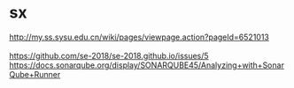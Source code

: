 # sx
http://my.ss.sysu.edu.cn/wiki/pages/viewpage.action?pageId=6521013   <br/>    
https://github.com/se-2018/se-2018.github.io/issues/5
https://docs.sonarqube.org/display/SONARQUBE45/Analyzing+with+SonarQube+Runner
